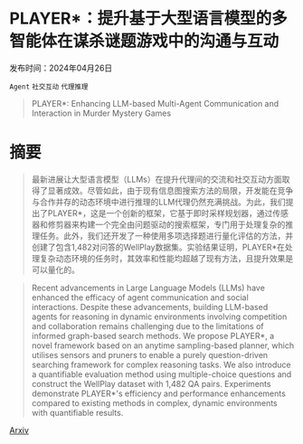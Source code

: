 # PLAYER*：提升基于大型语言模型的多智能体在谋杀谜题游戏中的沟通与互动

发布时间：2024年04月26日

`Agent` `社交互动` `代理推理`

> PLAYER*: Enhancing LLM-based Multi-Agent Communication and Interaction in Murder Mystery Games

# 摘要

> 最新进展让大型语言模型（LLMs）在提升代理间的交流和社交互动方面取得了显著成效。尽管如此，由于现有信息图搜索方法的局限，开发能在竞争与合作并存的动态环境中进行推理的LLM代理仍然充满挑战。为此，我们提出了PLAYER*，这是一个创新的框架，它基于即时采样规划器，通过传感器和修剪器来构建一个完全由问题驱动的搜索框架，专门用于处理复杂的推理任务。此外，我们还开发了一种使用多项选择题进行量化评估的方法，并创建了包含1,482对问答的WellPlay数据集。实验结果证明，PLAYER*在处理复杂动态环境的任务时，其效率和性能均超越了现有方法，且提升效果是可以量化的。

> Recent advancements in Large Language Models (LLMs) have enhanced the efficacy of agent communication and social interactions. Despite these advancements, building LLM-based agents for reasoning in dynamic environments involving competition and collaboration remains challenging due to the limitations of informed graph-based search methods. We propose PLAYER*, a novel framework based on an anytime sampling-based planner, which utilises sensors and pruners to enable a purely question-driven searching framework for complex reasoning tasks. We also introduce a quantifiable evaluation method using multiple-choice questions and construct the WellPlay dataset with 1,482 QA pairs. Experiments demonstrate PLAYER*'s efficiency and performance enhancements compared to existing methods in complex, dynamic environments with quantifiable results.

[Arxiv](https://arxiv.org/abs/2404.17662)